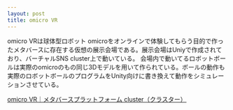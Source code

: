 ```yaml
---
layout: post
title: omicro VR
---
```


omicro VRは球体型ロボット omicroをオンラインで体験してもらう目的で作ったメタバースに存在する仮想の展示会場である。展示会場はUniyで作成されており、バーチャルSNS cluster上で動いている。
会場内で動いてるロボットボールは実際のomicroのもの同じ3Dモデルを用いて作られている。ボールの動作も実際のロボットボールのプログラムをUnity向けに書き換えて動作をシミュレーションさせている。

[omicro VR｜メタバースプラットフォーム cluster（クラスター）](https://cluster.mu/w/45454cfd-91cc-40b8-a968-3180e82483c8)